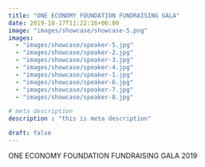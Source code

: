 ```yaml
---
title: "ONE ECONOMY FOUNDATION FUNDRAISING GALA"
date: 2019-10-17T11:22:16+06:00
image: "images/showcase/showcase-5.png"
images: 
  - "images/showcase/speaker-5.jpg"
  - "images/showcase/speaker-2.jpg"
  - "images/showcase/speaker-3.jpg"
  - "images/showcase/speaker-4.jpg"
  - "images/showcase/speaker-1.jpg"
  - "images/showcase/speaker-6.jpg"
  - "images/showcase/speaker-7.jpg"
  - "images/showcase/speaker-8.jpg"

# meta description
description : "this is meta description"

draft: false
---
```


ONE ECONOMY FOUNDATION FUNDRAISING GALA 2019